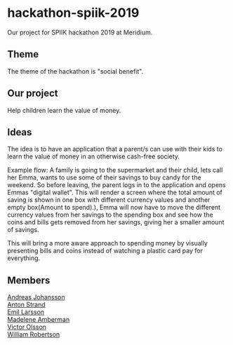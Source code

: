 # hackathon-spiik-2019
Our project for SPIIK hackathon 2019 at Meridium.

## Theme
The theme of the hackathon is "social benefit".

## Our project
Help children learn the value of money.

## Ideas
The idea is to have an application that a parent/s can use with their kids to learn the
value of money in an otherwise cash-free society.

Example flow:
A family is going to the supermarket and their child, lets call her Emma, wants to use some of their savings to buy candy for the weekend.
So before leaving, the parent logs in to the application and opens Emmas "digital wallet".
This will render a screen where the total amount of saving is shown in one box with different currency values and another empty box(Amount to spend).), Emma will now have to move the different currency values from her savings to the spending box and see how the coins and bills gets removed from her savings, giving her a smaller amount of savings.

This will bring a more aware approach to spending money by visually presenting bills and coins instead of watching a plastic card pay for everything. 

## Members
[Andreas Johansson](https://github.com/Andreas1990)<br>
[Anton Strand](https://github.com/AntonStrand)<br>
[Emil Larsson](https://github.com/Elmona)<br>
[Madelene Amberman](https://github.com/Maddis87)<br>
[Victor Olsson](https://github.com/victor--)<br>
[William Robertson](https://github.com/wirob)<br>
